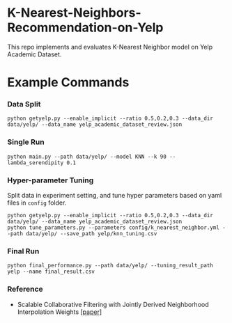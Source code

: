 # K-Nearest-Neighbors-Recommendation-on-Yelp
This repo implements and evaluates K-Nearest Neighbor model on Yelp Academic Dataset. 

# Example Commands

### Data Split
```
python getyelp.py --enable_implicit --ratio 0.5,0.2,0.3 --data_dir data/yelp/ --data_name yelp_academic_dataset_review.json
```

### Single Run
```
python main.py --path data/yelp/ --model KNN --k 90 --lambda_serendipity 0.1
```

### Hyper-parameter Tuning

Split data in experiment setting, and tune hyper parameters based on yaml files in `config` folder. 

```
python getyelp.py --enable_implicit --ratio 0.5,0.2,0.3 --data_dir data/yelp/ --data_name yelp_academic_dataset_review.json
python tune_parameters.py --parameters config/k_nearest_neighbor.yml --path data/yelp/ --save_path yelp/knn_tuning.csv
```

### Final Run
```
python final_performance.py --path data/yelp/ --tuning_result_path yelp --name final_result.csv
```

### Reference
* Scalable Collaborative Filtering with Jointly Derived Neighborhood
Interpolation Weights [[paper]](http://citeseerx.ist.psu.edu/viewdoc/download?doi=10.1.1.218.109&rep=rep1&type=pdf)
